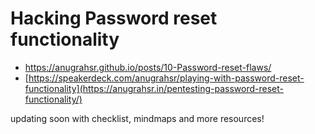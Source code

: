 # Hacking Password reset functionality

- https://anugrahsr.github.io/posts/10-Password-reset-flaws/
- [https://speakerdeck.com/anugrahsr/playing-with-password-reset-functionality](https://anugrahsr.in/pentesting-password-reset-functionality/)

updating soon with checklist, mindmaps and more resources!
